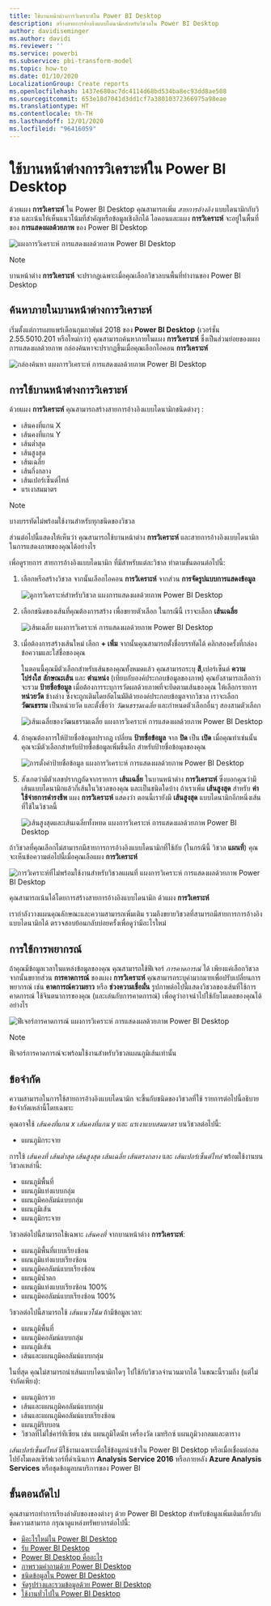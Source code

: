 ```yaml
---
title: ใช้บานหน้าต่างการวิเคราะห์ใน Power BI Desktop
description: สร้างสายการอ้างอิงแบบไดนามิกสำหรับวิชวลใน Power BI Desktop
author: davidiseminger
ms.author: davidi
ms.reviewer: ''
ms.service: powerbi
ms.subservice: pbi-transform-model
ms.topic: how-to
ms.date: 01/10/2020
LocalizationGroup: Create reports
ms.openlocfilehash: 1437e680ac7dc4114d68bd534ba8ec93dd8ae508
ms.sourcegitcommit: 653e18d7041d3dd1cf7a38010372366975a98eae
ms.translationtype: HT
ms.contentlocale: th-TH
ms.lasthandoff: 12/01/2020
ms.locfileid: "96416059"
---
```

# <a name="use-the-analytics-pane-in-power-bi-desktop"></a>ใช้บานหน้าต่างการวิเคราะห์ใน Power BI Desktop

ด้วยแผง **การวิเคราะห์** ใน Power BI Desktop คุณสามารถเพิ่ม *สายการอ้างอิง* แบบไดนามิกกับวิชวล และเน้นให้เห็นแนวโน้มที่สำคัญหรือข้อมูลเชิงลึกได้ ไอคอนและแผง **การวิเคราะห์** จะอยู่ในพื้นที่ของ **การแสดงผลด้วยภาพ** ของ Power BI Desktop

![แผงการวิเคราะห์ การแสดงผลด้วยภาพ Power BI Desktop](media/desktop-analytics-pane/analytics-pane_1.png)

> [!NOTE]
> บานหน้าต่าง **การวิเคราะห์** จะปรากฏเฉพาะเมื่อคุณเลือกวิชวลบนพื้นที่ทำงานของ Power BI Desktop

## <a name="search-within-the-analytics-pane"></a>ค้นหาภายในบานหน้าต่างการวิเคราะห์

เริ่มตั้งแต่การเผยแพร่เดือนกุมภาพันธ์ 2018 ของ **Power BI Desktop** (เวอร์ชั่น 2.55.5010.201 หรือใหม่กว่า) คุณสามารถค้นหาภายในแผง **การวิเคราะห์** ซึ่งเป็นส่วนย่อยของแผงการแสดงผลด้วยภาพ กล่องค้นหาจะปรากฏขึ้นเมื่อคุณเลือกไอคอน **การวิเคราะห์**

![กล่องค้นหา แผงการวิเคราะห์ การแสดงผลด้วยภาพ Power BI Desktop](media/desktop-analytics-pane/analytics-pane_1b.png)

## <a name="use-the-analytics-pane"></a>การใช้บานหน้าต่างการวิเคราะห์

ด้วยแผง **การวิเคราะห์** คุณสามารถสร้างสายการอ้างอิงแบบไดนามิกชนิดต่างๆ :

* เส้นคงที่แกน X
* เส้นคงที่แกน Y
* เส้นต่ำสุด
* เส้นสูงสุด
* เส้นเฉลี่ย
* เส้นกึ่งกลาง
* เส้นเปอร์เซ็นต์ไทล์
* แรเงาสมมาตร

> [!NOTE]
> บางบรรทัดไม่พร้อมใช้งานสำหรับทุกชนิดของวิชวล

ส่วนต่อไปนี้แสดงให้เห็นว่า คุณสามารถใช้บานหน้าต่าง **การวิเคราะห์** และสายการอ้างอิงแบบไดนามิกในการแสดงภาพของคุณได้อย่างไร

เพื่อดูรายการ สายการอ้างอิงแบบไดนามิก ที่มีสำหรับแต่ละวิชาล ทำตามขั้นตอนต่อไปนี้:

1. เลือกหรือสร้างวิชวล จากนั้นเลือกไอคอน **การวิเคราะห์** จากส่วน **การจัดรูปแบบการแสดงข้อมูล**

    ![ดูการวิเคราะห์สำหรับวิชวล แผงการแสดงผลด้วยภาพ Power BI Desktop](media/desktop-analytics-pane/analytics-pane_2.png)

2. เลือกชนิดของเส้นที่คุณต้องการสร้าง เพื่อขยายตัวเลือก ในกรณีนี้ เราจะเลือก **เส้นเฉลี่ย**

    ![เส้นเฉลี่ย แผงการวิเคราะห์ การแสดงผลด้วยภาพ Power BI Desktop](media/desktop-analytics-pane/analytics-pane_3.png)

3. เมื่อต้องการสร้างเส้นใหม่ เลือก **+&nbsp;เพิ่ม** จากนั้นคุณสามารถตั้งชื่อบรรทัดได้ คลิกสองครั้งที่กล่องข้อความและใส่ชื่อของคุณ

    ในตอนนี้คุณมีตัวเลือกสำหรับเส้นของคุณทั้งหมดแล้ว คุณสามารถระบุ **สี**,เปอร์เซ็นต์ **ความโปร่งใส** **ลักษณะเส้น** และ **ตำแหน่ง** (เทียบกับองค์ประกอบข้อมูลของภาพ) คุณยังสามารถเลือกว่าจะรวม  **ป้ายชื่อข้อมูล** เมื่อต้องการระบุการวัดผลด้วยภาพที่จะยึดตามเส้นของคุณ ให้เลือกรายการ **หน่วยวัด** ข้างล่าง ซึ่งจะถูกเติมโดยอัตโนมัติด้วยองค์ประกอบข้อมูลจากวิชวล เราจะเลือก **วัฒนธรรม** เป็นหน่วยวัด และตั้งชื่อว่า *วัฒนธรรมเฉลี่ย* และกำหนดตัวเลือกอื่นๆ สองสามตัวเลือก

    ![เส้นเฉลี่ยของวัฒนธรรมเฉลี่ย แผงการวิเคราะห์ การแสดงผลด้วยภาพ Power BI Desktop](media/desktop-analytics-pane/analytics-pane_4.png)

4. ถ้าคุณต้องการให้ป้ายชื่อข้อมูลปรากฏ เปลี่ยน **ป้ายชื่อข้อมูล** จาก **ปิด** เป็น **เปิด** เมื่อคุณทำเช่นนั้น คุณจะมีตัวเลือกสำหรับป้ายชื่อข้อมูลเพิ่มขึ้นอีก สำหรับป้ายชื่อข้อมุลของคุณ

    ![การตั้งค่าป้ายชื่อข้อมูล แผงการวิเคราะห์ การแสดงผลด้วยภาพ Power BI Desktop](media/desktop-analytics-pane/analytics-pane_5.png)

5. สังเกตว่ามีตัวเลขปรากฏถัดจากรายการ **เส้นเฉลี่ย** ในบานหน้าต่าง **การวิเคราะห์** ซึ่งบอกคุณว่ามีเส้นแบบไดนามิกแล้วกี่เส้นในวิชวลของคุณ และเป็นชนิดใดบ้าง ถ้าเราเพิ่ม **เส้นสูงสุด** สำหรับ **ค่าใช้จ่ายการดำรงชีพ** แผง **การวิเคราะห์** แสดงว่า ตอนนี้เรายังมี **เส้นสูงสุด** แบบไดนามิกอีกหนึ่งเส้นที่ใช้ในวิชวลนี้

    ![เส้นสูงสุดและเส้นเฉลี่ยทั้งหทด แผงการวิเคราะห์ การแสดงผลด้วยภาพ Power BI Desktop](media/desktop-analytics-pane/analytics-pane_6.png)

ถ้าวิชวลที่คุณเลือกไม่สามารถมีสายการการอ้างอิงแบบไดนามิกที่ใช้กับ (ในกรณีนี้ วิชวล **แผนที่**) คุณจะเห็นข้อความต่อไปนี้เมื่อคุณเลือแผง **การวิเคราะห์**

![การวิเคราะห์ที่ไม่พร้อมใช้งานสำหรับวิชวลแผนที่ แผงการวิเคราะห์ การแสดงผลด้วยภาพ Power BI Desktop](media/desktop-analytics-pane/analytics-pane_7.png)

คุณสามารถเน้นได้โดยการสร้างสายการอ้างอิงแบบไดนามิก ด้วแผง **การวิเคราะห์**

เรากำลังวางแผนคุณลักษณะและความสามารถเพิ่มเติม รวมถึงขยายวิชวลที่สามารถมีสายการการอ้างอิงแบบไดนามิกได้ ตรวจสอบย้อนกลับบ่อยครั้งเพื่อดูว่ามีอะไรใหม่

## <a name="apply-forecasting"></a>การใช้การพยากรณ์

ถ้าคุณมีข้อมูลเวลาในแหล่งข้อมูลของคุณ คุณสามารถใช้ฟีเจอร์ *การคาดการณ์* ได้ เพียงแค่เลือกวิชวล จากนั้นขยายส่วน **การคาดการณ์** ของแผง  **การวิเคราะห์** คุณสามารถระบุค่ามากมายเพื่อปรับเปลี่ยนการพยากรณ์ เช่น **คาดการณ์ความยาว** หรือ **ช่วงความเชื่อมั่น** รูปภาพต่อไปนี้แสดงวิชวลของเส้นที่ใช้การคาดการณ์ ใช้จินตนาการของคุณ (และเล่นกับการคาดการณ์) เพื่อดูว่าอาจนำไปใช้กับโมเดลของคุณได้อย่างไร

![ฟีเจอร์การคาดการณ์ แผงการวิเคราะห์ การแสดงผลด้วยภาพ Power BI Desktop](media/desktop-analytics-pane/analytics-pane_8.png)

> [!NOTE]
> ฟีเจอร์การคาดการณ์จะพร้อมใช้งานสำหรับวิชวลแผนภูมิเส้นเท่านั้น

## <a name="limitations"></a>ข้อจำกัด

ความสามารถในการใช้สายการอ้างอิงแบบไดนามิก จะขึ้นกับชนิดของวิชวลที่ใช้ รายการต่อไปนี้อธิบายข้อจำกัดเหล่านี้โดยเฉพาะ

คุณอาจใช้ *เส้นคงที่แกน x* *เส้นคงที่แกน  y* และ *แรเงาแบบสมมาตร* บนวิชวลต่อไปนี้:

* แผนภูมิกระจาย

การใช้ *เส้นคงที่* *เส้นต่ำสุด* *เส้นสูงสุด* *เส้นเฉลี่ย* *เส้นตรงกลาง* และ *เส้นเปอร์เซ็นต์ไทล์* พร้อมใช้งานบนวิชวลเหล่านี้:

* แผนภูมิพื้นที่
* แผนภูมิแท่งแบบกลุ่ม
* แผนภูมิคอลัมน์แบบกลุ่ม
* แผนภูมิเส้น
* แผนภูมิกระจาย

วิชวลต่อไปนี้สามารถใช้เฉพาะ *เส้นคงที่* จากบานหน้าต่าง **การวิเคราะห์**:

* แผนภูมิพื้นที่แบบเรียงซ้อน
* แผนภูมิแท่งแบบเรียงซ้อน
* แผนภูมิคอลัมน์แบบเรียงซ้อน
* แผนภูมิน้ำตก
* แผนภูมิแท่งแบบเรียงซ้อน 100%
* แผนภูมิคอลัมน์แบบเรียงซ้อน 100%

วิชวลต่อไปนี้สามารถใช้  *เส้นแนวโน้ม* ถ้ามีข้อมูลเวลา:

* แผนภูมิพื้นที่
* แผนภูมิคอลัมน์แบบกลุ่ม
* แผนภูมิเส้น
* เส้นและแผนภูมิคอลัมน์แบบกลุ่ม

ในที่สุด คุณไม่สามารถนำเส้นแบบไดนามิกใดๆ ไปใช้กับวิชวลจำนวนมากได้ ในขณะนี้รวมถึง (แต่ไม่จำกัดเพียง):

* แผนภูมิกรวย
* เส้นและแผนภูมิคอลัมน์แบบกลุ่ม
* เส้นและแผนภูมิคอลัมน์แบบเรียงซ้อน
* แผนภูมิริบบอน
* วิชวลที่ไม่ใช่คาร์ทีเซียน เช่น แผนภูมิโดนัท เครื่องวัด เมทริกซ์ แผนภูมิวงกลมและตาราง

*เส้นเปอร์เซ็นต์ไทล์* มีใช้งานเฉพาะเมื่อใช้ข้อมูลนำเข้าใน Power BI Desktop หรือเมื่อเชื่อมต่อสดไปยังโมเดลเซิร์ฟเวอร์ที่ดำเนินการ  **Analysis Service 2016** หรือภายหลัง **Azure Analysis Services** หรือชุดข้อมูลบนบริการของ Power BI

## <a name="next-steps"></a>ขั้นตอนถัดไป

คุณสามารถทำการเรียงลำดับของของต่างๆ ด้วย Power BI Desktop สำหรับข้อมูลเพิ่มเติมเกี่ยวกับขีดความสามารถ กรุณาดูแหล่งทรัพยากรต่อไปนี้:

* [มีอะไรใหม่ใน Power BI Desktop](../fundamentals/desktop-latest-update.md)
* [รับ Power BI Desktop](../fundamentals/desktop-get-the-desktop.md)
* [Power BI Desktop คืออะไร](../fundamentals/desktop-what-is-desktop.md)
* [ภาพรวมคำถามด้วย Power BI Desktop](desktop-query-overview.md)
* [ชนิดข้อมูลใน Power BI Desktop](../connect-data/desktop-data-types.md)
* [จัดรูปร่างและรวมข้อมูลด้วย Power BI Desktop](../connect-data/desktop-shape-and-combine-data.md)
* [ใช้งานทั่วไปใน Power BI Desktop](desktop-common-query-tasks.md)
